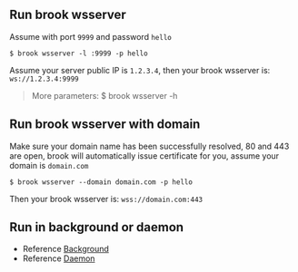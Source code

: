 ## Run brook wsserver

Assume with port `9999` and password `hello`

```
$ brook wsserver -l :9999 -p hello
```

Assume your server public IP is `1.2.3.4`, then your brook wsserver is: `ws://1.2.3.4:9999`

> More parameters: $ brook wsserver -h

## Run brook wsserver with domain

Make sure your domain name has been successfully resolved, 80 and 443 are open, brook will automatically issue certificate for you, assume your domain is `domain.com`

```
$ brook wsserver --domain domain.com -p hello
```

Then your brook wsserver is: `wss://domain.com:443`

## Run in background or daemon

* Reference [Background](brook-server.md)
* Reference [Daemon](joker.md)
